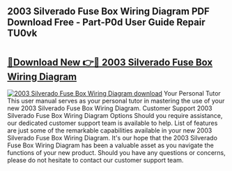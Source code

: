 ## 2003 Silverado Fuse Box Wiring Diagram PDF Download Free - Part-P0d User Guide Repair TU0vk

# <h2><a href="http://dfsa2wy.blite.top/?on=2003+Silverado+Fuse+Box+Wiring+Diagram">🔗Download New 👉🔴 2003 Silverado Fuse Box Wiring Diagram</a></h2>

[![2003 Silverado Fuse Box Wiring Diagram download](https://i.imgur.com/lujVjoI.png)](http://dfsa2wy.blite.top/?on=2003+Silverado+Fuse+Box+Wiring+Diagram)
Your Personal Tutor This user manual serves as your personal tutor in mastering the use of your new 2003 Silverado Fuse Box Wiring Diagram. Customer Support 2003 Silverado Fuse Box Wiring Diagram Options Should you require assistance, our dedicated customer support team is available to help. List of features are just some of the remarkable capabilities available in your new 2003 Silverado Fuse Box Wiring Diagram. It's our hope that the 2003 Silverado Fuse Box Wiring Diagram has been a valuable asset as you navigate the functions of your new product. Should you have any questions or concerns, please do not hesitate to contact our customer support team.
